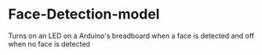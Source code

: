 # Face-Detection-model
Turns on an LED on a Arduino's breadboard when a face is detected and off when no face is detected
